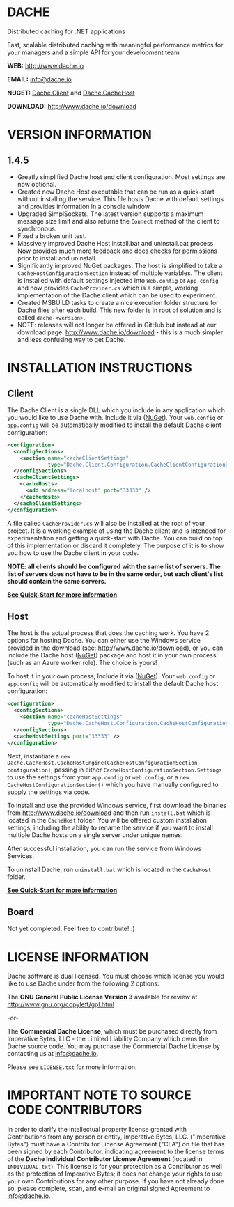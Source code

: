 DACHE
===========


Distributed caching for .NET applications 

Fast, scalable distributed caching with meaningful performance metrics for your managers and a simple API for your development team

**WEB:**   http://www.dache.io

**EMAIL:** [info@dache.io](mailto:info@dache.io)

**NUGET:** [Dache.Client](http://www.nuget.org/packages/Dache.Client) and [Dache.CacheHost](http://www.nuget.org/packages/Dache.CacheHost)

**DOWNLOAD:** http://www.dache.io/download


VERSION INFORMATION
============================================


1.4.5
------------------

- Greatly simplified Dache host and client configuration. Most settings are now optional.
- Created new Dache Host executable that can be run as a quick-start without installing the service. This file hosts Dache with default settings and provides information in a console window.
- Upgraded SimplSockets. The latest version supports a maximum message size limit and also returns the `Connect` method of the client to synchronous.
- Fixed a broken unit test.
- Massively improved Dache Host install.bat and uninstall.bat process. Now provides much more feedback and does checks for permissions prior to install and uninstall.
- Significantly improved NuGet packages. The host is simplified to take a `CacheHostConfigurationSection` instead of multiple variables. The client is installed with default settings injected into `Web.config` or `App.config` and now provides `CacheProvider.cs` which is a simple, working implementation of the Dache client which can be used to experiment.
- Created MSBUILD tasks to create a nice execution folder structure for Dache files after each build. This new folder is in root of solution and is called `dache-<version>`.
- NOTE: releases will not longer be offered in GitHub but instead at our download page: http://www.dache.io/download - this is a much simpler and less confusing way to get Dache.


INSTALLATION INSTRUCTIONS
============================================


Client
--------


The Dache Client is a single DLL which you include in any application which you would like to use Dache with. Include it via ([NuGet](http://www.nuget.org/packages/Dache.Client)). Your `web.config` or `app.config` will be automatically modified to install the default Dache client configuration:

```xml
<configuration>
  <configSections>
    <section name="cacheClientSettings"
             type="Dache.Client.Configuration.CacheClientConfigurationSection, Dache.Client"/>
  </configSections>
  <cacheClientSettings>
    <cacheHosts>
      <add address="localhost" port="33333" />
    </cacheHosts>
  </cacheClientSettings>
</configuration>
```

A file called `CacheProvider.cs` will also be installed at the root of your project. It is a working example of using the Dache client and is intended for experimentation and getting a quick-start with Dache. You can build on top of this implementation or discard it completely. The purpose of it is to show you how to use the Dache client in your code.

**NOTE: all clients should be configured with the same list of servers. The list of servers does not have to be in the same order, but each client's list should contain the same servers.**

[**See Quick-Start for more information**](https://github.com/ironyx/dache/wiki/Quick-Start)

Host
--------


The host is the actual process that does the caching work. You have 2 options for hosting Dache. You can either use the Windows service provided in the download (see: http://www.dache.io/download), or you can include the Dache host ([NuGet](http://www.nuget.org/packages/Dache.CacheHost)) package and host it in your own process (such as an Azure worker role). The choice is yours!

To host it in your own process, Include it via ([NuGet](http://www.nuget.org/packages/Dache.Client)). Your `web.config` or `app.config` will be automatically modified to install the default Dache host configuration:

```xml
<configuration>
  <configSections>
    <section name="cacheHostSettings"
             type="Dache.CacheHost.Configuration.CacheHostConfigurationSection, Dache.CacheHost" allowExeDefinition="MachineToApplication" />
  </configSections>
  <cacheHostSettings port="33333" />
</configuration>
```

Next, instantiate a `new Dache.CacheHost.CacheHostEngine(CacheHostConfigurationSection configuration)`, passing in either `CacheHostConfigurationSection.Settings` to use the settings from your `app.config` or `web.config`, or a `new CacheHostConfigurationSection()` which you have manually configured to supply the settings via code.

To install and use the provided Windows service, first download the binaries from http://www.dache.io/download and then run `install.bat` which is located in the `CacheHost` folder. You will be offered custom installation settings, including the ability to rename the service if you want to install multiple Dache hosts on a single server under unique names.

After successful installation, you can run the service from Windows Services.

To uninstall Dache, run `uninstall.bat` which is located in the `CacheHost` folder.

[**See Quick-Start for more information**](https://github.com/ironyx/dache/wiki/Quick-Start)


Board
--------


Not yet completed. Feel free to contribute! :)


LICENSE INFORMATION
============================================


Dache software is dual licensed. You must choose which license you 
would like to use Dache under from the following 2 options:

The **GNU General Public License Version 3** available for review 
at http://www.gnu.org/copyleft/gpl.html

-or-

The **Commercial Dache License**, which must be purchased directly 
from Imperative Bytes, LLC - the Limited Liability Company which 
owns the Dache source code. You may purchase the Commercial Dache 
License by contacting us at [info@dache.io](mailto:info@dache.io).

Please see `LICENSE.txt` for more information.


IMPORTANT NOTE TO SOURCE CODE CONTRIBUTORS
============================================


In order to clarify the intellectual property license granted with Contributions from any person or entity, Imperative Bytes, LLC. 
("Imperative Bytes") must have a Contributor License Agreement ("CLA") on file that has been signed by each Contributor, indicating 
agreement to the license terms of the **Dache Individual Contributor License Agreement** (located in `INDIVIDUAL.txt`). This license 
is for your protection as a Contributor as well as the protection of Imperative Bytes; it does not change your rights to use your own 
Contributions for any other purpose. If you have not already done so, please complete, scan, and e-mail an original signed Agreement 
to [info@dache.io](mailto:info@dache.io).
